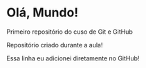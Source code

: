 # Olá, Mundo!
Primeiro repositório do cuso de Git e GitHub

Repositório criado durante a aula!

Essa linha eu adicionei diretamente no GitHub!
